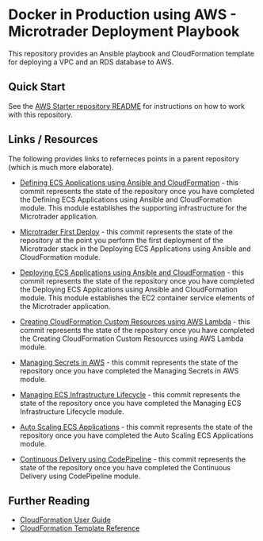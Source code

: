# Docker in Production using AWS - Microtrader Deployment Playbook

This repository provides an Ansible playbook and CloudFormation template for deploying a VPC and an RDS database to AWS.

## Quick Start

See the [AWS Starter repository README](https://github.com/docker-production-aws/aws-starter) for instructions on how to work with this repository.

## Links / Resources

The following provides links to referneces points in a parent repository (which is much more elaborate).

- [Defining ECS Applications using Ansible and CloudFormation](https://github.com/docker-production-aws/microtrader-deploy/tree/defining-ecs-applications) - this commit represents the state of the repository once you have completed the Defining ECS Applications using Ansible and CloudFormation module.  This module establishes the supporting infrastructure for the Microtrader application.

- [Microtrader First Deploy](https://github.com/docker-production-aws/microtrader-deploy/tree/microtrader-first-deploy) - this commit represents the state of the repository at the point you perform the first deployment of the Microtrader stack in the Deploying ECS Applications using Ansible and CloudFormation module.

- [Deploying ECS Applications using Ansible and CloudFormation](https://github.com/docker-production-aws/microtrader-deploy/tree/deploying-ecs-applications) - this commit represents the state of the repository once you have completed the Deploying ECS Applications using Ansible and CloudFormation module.  This module establishes the EC2 container service elements of the Microtrader application.

- [Creating CloudFormation Custom Resources using AWS Lambda](https://github.com/docker-production-aws/microtrader-deploy/tree/creating-custom-resources) - this commit represents the state of the repository once you have completed the Creating CloudFormation Custom Resources using AWS Lambda module.

- [Managing Secrets in AWS](https://github.com/docker-production-aws/microtrader-deploy/tree/managing-secrets-in-aws) - this commit represents the state of the repository once you have completed the Managing Secrets in AWS module.

- [Managing ECS Infrastructure Lifecycle](https://github.com/docker-production-aws/microtrader-deploy/tree/managing-ecs-infrastructure-lifecycle) - this commit represents the state of the repository once you have completed the Managing ECS Infrastructure Lifecycle module.

- [Auto Scaling ECS Applications](https://github.com/docker-production-aws/microtrader-deploy/tree/autoscaling-ecs-applications) - this commit represents the state of the repository once you have completed the Auto Scaling ECS Applications module.

- [Continuous Delivery using CodePipeline](https://github.com/docker-production-aws/microtrader-deploy/tree/continuous-delivery-codepipeline) - this commit represents the state of the repository once you have completed the Continuous Delivery using CodePipeline module.

## Further Reading

- [CloudFormation User Guide](http://docs.aws.amazon.com/AWSCloudFormation/latest/UserGuide/Welcome.html)
- [CloudFormation Template Reference](http://docs.aws.amazon.com/AWSCloudFormation/latest/UserGuide/aws-template-resource-type-ref.html)